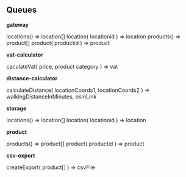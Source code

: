 ## Queues

**gateway**

locations()
  => location[]
location( locationid )
  => location
products()
  => product[]
product( productid )
  => product

**vat-calculator**

caculateVat( price, product category )
  => vat

**distance-calculator**

calculateDistance( locationCoords1, locationCoords2 )
  => walkingDistanceInMinutes, osmLink

**storage**

locations()
  => location[]
location( locationid )
  => location

**product**

products()
  => product[]
product( productid )
  => product

**csv-export**

createExport( product[] )
  => csvFile
